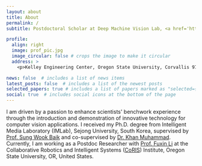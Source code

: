 ```yaml
---
layout: about
title: About
permalink: /
subtitle: Postdoctoral Scholar at Deep Machine Vision Lab, <a href='https://oregonstate.edu/'>Oregon State University</a>, Corvallis 97331, Oregon, USA

profile:
  align: right
  image: prof_pic.jpg
  image_circular: false # crops the image to make it circular
  address: >
    <p>Kelley Engineering Center, Oregon State University, Corvallis 97331, Oregon USA</p>

news: false  # includes a list of news items
latest_posts: false  # includes a list of the newest posts
selected_papers: true # includes a list of papers marked as "selected={true}"
social: true  # includes social icons at the bottom of the page
---
```


I am driven by a passion to enhance scientists' benchwork experience through the introduction and demonstration of innovative technology for computer vision applications. I received my Ph.D. degree from Intelligent Media Laboratory (IMLab), Sejong University, South Korea, supervised by [Prof. Sung Wook Baik](https://scholar.google.com.pk/citations?user=9tXoIf0AAAAJ&hl=en&authuser=1) and co-supervised by [Dr. Khan Muhammad](https://scholar.google.com.pk/citations?user=k5oUZyQAAAAJ&hl). Currently, I am working as a Postdoc Researcher with [Prof. Fuxin Li](https://scholar.google.com/citations?user=snDpfA0AAAAJ&hl=en) at the Collaborative Robotics and Intelligent Systems ([CoRIS](https://robotics.oregonstate.edu/)) Institute, Oregon State University, OR, United States. 
